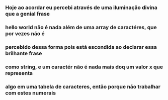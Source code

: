 
### Hoje ao acordar eu percebi através de uma iluminação divina que a genial frase
### hello world não é nada além de uma array de caractéres, que por vezes não é 
### percebido dessa forma pois está escondida ao declarar essa brilhante frase
### como string, e um caractér não é nada mais doq um valor x que representa 
### algo em uma tabela de caracteres, então porque não trabalhar com estes numerais
